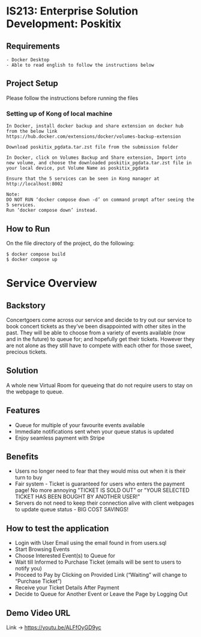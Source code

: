 # IS213: Enterprise Solution Development: Poskitix 

## Requirements
```
- Docker Desktop
- Able to read english to follow the instructions below 
```

## Project Setup
Please follow the instructions before running the files

### Setting up of Kong of local machine
```
In Docker, install docker backup and share extension on docker hub from the below link
https://hub.docker.com/extensions/docker/volumes-backup-extension

Download poskitix_pgdata.tar.zst file from the submission folder

In Docker, click on Volumes Backup and Share extension, Import into new volume, and choose the downloaded poskitix_pgdata.tar.zst file in your local device, put Volume Name as poskitix_pgdata

Ensure that the 5 services can be seen in Kong manager at http://localhost:8002

Note: 
DO NOT RUN ‘docker compose down -d’ on command prompt after seeing the 5 services. 
Run ‘docker compose down’ instead.
```

## How to Run
On the file directory of the project, do the following:
```
$ docker compose build
$ docker compose up
```
# Service Overview

## Backstory
Concertgoers come across our service and decide to try out our service to book concert tickets as they’ve been disappointed with other sites in the past. They will be able to choose from a variety of events available (now and in the future) to queue for; and hopefully get their tickets. However they are not alone as they still have to compete with each other for those sweet, precious tickets. 

## Solution
A whole new Virtual Room for queueing that do not require users to stay on the webpage to queue. 

## Features
* Queue for multiple of your favourite events available
* Immediate notifications sent when your queue status is updated 
* Enjoy seamless payment with Stripe 

## Benefits
* Users no longer need to fear that they would miss out when it is their turn to buy
* Fair system - Ticket is guaranteed for users who enters the payment page! No more annoying "TICKET IS SOLD OUT" or "YOUR SELECTED TICKET HAS BEEN BOUGHT BY ANOTHER USER!" 
* Servers do not need to keep their connection alive with client webpages to update queue status - BIG COST SAVINGS!

## How to test the application
 + Login with User Email using the email found in from users.sql
 + Start Browsing Events
 + Choose Interested Event(s) to Queue for
 + Wait till Informed to Purchase Ticket (emails will be sent to users to notify you) 
 + Proceed to Pay by Clicking on Provided Link (“Waiting” will change to “Purchase Ticket”)
 + Receive your Ticket Details After Payment
 + Decide to Queue for Another Event or Leave the Page by Logging Out 


## Demo Video URL
Link -> https://youtu.be/ALFfOyGD9yc

